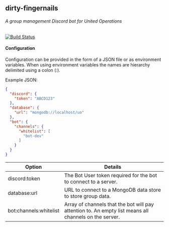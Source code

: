 ## dirty-fingernails
###### A group management Discord bot for United Operations

[![Build Status](https://travis-ci.org/pdxmholmes/dirty-fingernails.svg?branch=master)](https://travis-ci.org/pdxmholmes/dirty-fingernails)

#### Configuration

Configuration can be provided in the form of a JSON file or as environment variables. When using environment variables the names are hierarchy delimited using a colon (:).

Example JSON:
```json
{
  "discord": {
    "token": "ABCD123"
  },
  "database": {
    "url": "mongodb://localhost/uo"
  },
  "bot": {
    "channels": {
      "whitelist": [
        "bot-dev"
      ]
    }
  }
}
```

Option | Details
------ | -------
discord:token | The Bot User token required for the bot to connect to a server.
database:url | URL to connect to a MongoDB data store to store group data.
bot:channels:whitelist | Array of channels that the bot will pay attention to. An empty list means all channels on the server.
